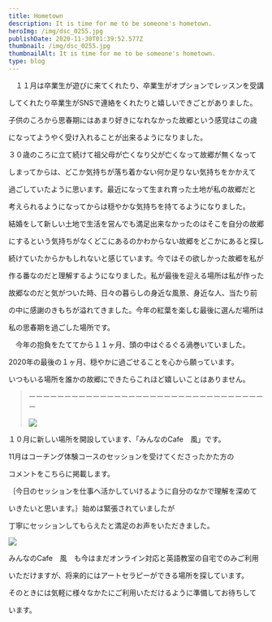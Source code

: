 ```yaml
---
title: Hometown
description: It is time for me to be someone's hometown.
heroImg: /img/dsc_0255.jpg
publishDate: 2020-11-30T01:39:52.577Z
thumbnail: /img/dsc_0255.jpg
thumbnailAlt: It is time for me to be someone's hometown.
type: blog
---
```

　１１月は卒業生が遊びに来てくれたり、卒業生がオプションでレッスンを受講

してくれたり卒業生がSNSで連絡をくれたりと嬉しいできごとがありました。

子供のころから思春期にはあまり好きになれなかった故郷という感覚はこの歳

になってようやく受け入れることが出来るようになりました。

３０歳のころに立て続けて祖父母が亡くなり父が亡くなって故郷が無くなって

しまってからは、どこか気持ちが落ち着かない何か足りない気持ちをかかえて

過ごしていたように思います。最近になって生まれ育った土地が私の故郷だと

考えられるようになってからは穏やかな気持ちを持てるようになりました。

結婚をして新しい土地で生活を営んでも満足出来なかったのはそこを自分の故郷

にするという気持ちがなくどこにあるのかわからない故郷をどこかにあると探し

続けていたからかもしれないと感じています。今ではその欲しかった故郷を私が

作る番なのだと理解するようになりました。私が最後を迎える場所は私が作った

故郷なのだと気がついた時、日々の暮らしの身近な風景、身近な人、当たり前

の中に感謝のきもちが溢れてきました。今年の紅葉を楽しむ最後に選んだ場所は

私の思春期を過ごした場所です。

　今年の抱負をたててから１１ヶ月、頭の中はぐるぐる渦巻いていました。

2020年の最後の１ヶ月、穏やかに過ごせることを心から願っています。

いつもいる場所を誰かの故郷にできたらこれほど嬉しいことはありません。

> ーーーーーーーーーーーーーーーーーーーーーーーーーーーーーーーーーー
>
> ![](/img/dsc_0892.jpg)

１０月に新しい場所を開設しています、「みんなのCafe　風」です。

11月はコーチング体験コースのセッションを受けてくださったかた方の

コメントをこちらに掲載します。

｛今日のセッションを仕事へ活かしていけるように自分のなかで理解を深めて

いきたいと思います。｝始めは緊張されていましたが

丁寧にセッションしてもらえたと満足のお声をいただきました。

![](/img/dsc_0029.jpg)

みんなのCafe　風　も今はまだオンライン対応と英語教室の自宅でのみご利用

いただけますが、将来的にはアートセラピーができる場所を探しています。

そのときには気軽に様々なかたにご利用いただけるように準備してお待ちして

います。